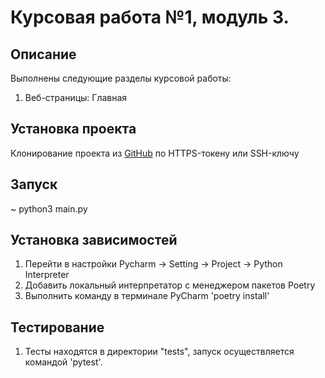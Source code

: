 # Курсовая работа №1, модуль 3.

## Описание
Выполнены следующие разделы курсовой работы:
1. Веб-страницы: Главная

## Установка проекта
Клонирование проекта из [GitHub](https://github.com/yolarus/course_work_1) по HTTPS-токену или SSH-ключу

## Запуск
~ python3 main.py

## Установка зависимостей
1. Перейти в настройки Pycharm -> Setting -> Project -> Python Interpreter 
2. Добавить локальный интерпретатор с менеджером пакетов Poetry
3. Выполнить команду в терминале PyCharm 'poetry install'

## Тестирование
1. Тесты находятся в директории "tests", запуск осуществляется командой
'pytest'. 
